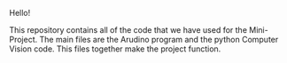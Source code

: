 Hello!

This repository contains all of the code that we have used for the Mini-Project. The main files are the Arudino program and the python Computer Vision code. This files together make the project function.


